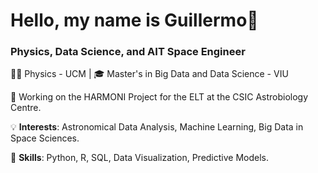 # Hello, my name is Guillermo👋
### Physics, Data Science, and AIT Space Engineer

👨‍🔬 Physics - UCM | 🎓 Master's in Big Data and Data Science - VIU

🌌 Working on the HARMONI Project for the ELT at the CSIC Astrobiology Centre.

💡 **Interests**: Astronomical Data Analysis, Machine Learning, Big Data in Space Sciences.

🚀 **Skills**: Python, R, SQL, Data Visualization, Predictive Models.

<!---
Wiflys13/Wiflys13 is a ✨ special ✨ repository because its `README.md` (this file) appears on your GitHub profile.
You can click the Preview link to take a look at your changes.
--->
